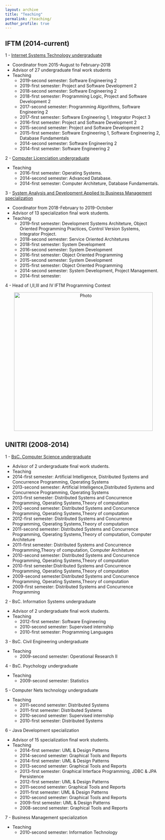 ```yaml
---
layout: archive
title: "Teaching"
permalink: /teaching/
author_profile: true
---
```


IFTM (2014-current)
---

1 - [Internet Systems Technology undergraduate](https://iftm.edu.br/uberlandiacentro/cursos/graduacao-presencial/sistemas-para-internet/)

- Coordinator from 2015-August to February-2018
- Advisor of 27 undergraduate final work students
- Teaching
  - 2019-second semester: Software Engineering 2
  - 2019-first semester: Project and Software Development 2
  - 2018-second semester: Software Engineering 2
  - 2018-first semester: Programming Logic, Project and Software Development 2
  - 2017-second semester: Programming Algorithms, Software Engineering 2
  - 2017-first semester: Software Engineering 1, Integrator Project 3
  - 2016-first semester: Project and Software Development 2
  - 2015-second semester: Project and Software Development 2
  - 2015-first semester: Software Engineering 1, Software Engineering 2, Database Fundamentals
  - 2014-second semester: Software Engineering 2
  - 2014-first semester: Software Engineering 2

2 - [Computer Licenciation undergraduate](https://iftm.edu.br/uberlandiacentro/cursos/graduacao-presencial/sistemas-para-internet/)

- Teaching
  - 2016-first semester: Operating Systems.
  - 2014-second semester: Advanced Database.
  - 2014-first semester: Computer Architeture, Database Fundamentals.

3 - [System Analysis and Development Applied to Business Management specialization](https://iftm.edu.br/uberlandiacentro/cursos/posgraduacao-lato-presencial/analise-e-desenvolvimento-de-sistemas-aplicados-a-gestao-empresarial/)

- Coordinator from 2018-February to 2019-October
- Advisor of 13 specialization final work students.
- Teaching
  - 2019-first semester: Development Systems Architeture, Object Oriented Programming Practices, Control Version Systems, Integrator Project.
  - 2018-second semester: Service Oriented Architetures
  - 2018-first semester: System Development
  - 2016-second semester: System Development
  - 2016-first semester: Object Oriented Programming
  - 2015-second semester: System Development
  - 2015-first semester: Object Oriented Programming
  - 2014-second semester: System Development, Project Management.
  - 2014-first semester:

4 - Head of I,II,III and IV IFTM Programming Contest

<p align="center">
  <img src="https://carloseduardoxp.github.io/images/maratona.png?raw=true" alt="Photo" style="width: 450px;"/> 
</p>

UNITRI (2008-2014)
---


1 - [BsC. Computer Science undergraduate](https://unitri.edu.br/curso/ciencia-da-computacao/)
- Advisor of 2 undergraduate final work students.
- Teaching
 - 2014-first semester: Artificial Intelligence, Distributed Systems and Concurrence Programming, Operating Systems
 - 2013-second semester: Artificial Intelligence,Distributed Systems and Concurrence Programming, Operating Systems
 - 2013-first semester: Distributed Systems and Concurrence Programming, Operating Systems,Theory of computation
 - 2012-second semester: Distributed Systems and Concurrence Programming, Operating Systems,Theory of computation
 - 2012-first semester: Distributed Systems and Concurrence Programming, Operating Systems,Theory of computation
 - 2011-second semester: Distributed Systems and Concurrence Programming, Operating Systems,Theory of computation, Computer Architeture
 - 2011-first semester: Distributed Systems and Concurrence Programming,Theory of computation, Computer Architeture
 - 2010-second semester: Distributed Systems and Concurrence Programming, Operating Systems,Theory of computation
 - 2010-first semester:Distributed Systems and Concurrence Programming, Operating Systems,Theory of computation
 - 2009-second semester:Distributed Systems and Concurrence Programming, Operating Systems,Theory of computation
 - 2009-first semester: Distributed Systems and Concurrence Programming

2 - BsC. Information Systems undergraduate
- Advisor of 2 undergraduate final work students.
- Teaching
  - 2012-first semester: Software Engineering
  - 2010-second semester: Supervised internship 
  - 2010-first semester: Programming Languages

3 - BsC. Civil Engineering undergraduate
- Teaching
  - 2009-second semester: Operational Research II

4 - BsC. Psychology undergraduate
- Teaching
  - 2009-second semester: Statistics

5 - Computer Nets technology undergraduate
- Teaching
  - 2011-second semester: Distributed Systems
  - 2011-first semester: Distributed Systems
  - 2010-second semester: Supervised internship 
  - 2010-first semester: Distributed Systems
  
6 - Java Development specialization
- Advisor of 15 specialization final work students.
- Teaching
  - 2014-first semester: UML & Design Patterns
  - 2014-second semester: Graphical Tools and Reports
  - 2014-first semester: UML & Design Patterns
  - 2013-second semester: Graphical Tools and Reports
  - 2013-first semester: Graphical Interface Programming, JDBC & JPA Persistence
  - 2012-first semester: UML & Design Patterns
  - 2011-second semester: Graphical Tools and Reports
  - 2011-first semester: UML & Design Patterns
  - 2010-second semester: Graphical Tools and Reports
  - 2009-first semester: UML & Design Patterns
  - 2008-second semester: Graphical Tools and Reports
  
7 - Business Management specialization
- Teaching
  - 2010-second semester: Information Technology

